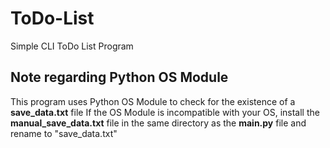 # ToDo-List
Simple CLI ToDo List Program

## Note regarding Python OS Module
This program uses Python OS Module to check for the existence of a **save_data.txt** file
If the OS Module is incompatible with your OS, install the **manual_save_data.txt** file in the same directory as the **main.py** file and rename to "save_data.txt"
